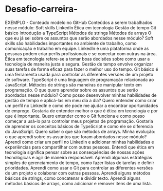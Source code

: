 # Desafio-carreira-

EXEMPLO - Conteúdo modelo no GitHub
Conteúdos a serem trabalhados nesse módulo:
Soft skills
LinkedIn
Ética em tecnologia
Gestão de tempo
Git básico
Introdução a TypeScript
Métodos de strings
Métodos de arrays
O que eu já sei sobre os assuntos que serão abordados nesse módulo?
Soft skills são habilidades importantes no ambiente de trabalho, como comunicação e trabalho em equipe.
LinkedIn é uma plataforma onde as pessoas podem criar perfis profissionais e se conectar com outras na área.
Ética em tecnologia refere-se a tomar boas decisões sobre como usar a tecnologia de maneira justa e segura.
Gestão de tempo envolve organizar suas tarefas de forma eficaz para fazer o melhor uso do tempo.
Git básico é uma ferramenta usada para controlar as diferentes versões de um projeto de software.
TypeScript é uma linguagem de programação relacionada ao JavaScript.
Métodos de strings são maneiras de manipular texto em programação.
O que quero aprender sobre os assuntos que serão abordados nesse módulo?
Como posso desenvolver minhas habilidades de gestão de tempo e aplicá-las em meu dia a dia?
Quero entender como criar um perfil no LinkedIn e como ele pode me ajudar a encontrar oportunidades de emprego.
Gostaria de entender melhor o que é ética em tecnologia e por que é importante.
Quero entender como o Git funciona e como posso começar a usá-lo para controlar meus projetos de programação.
Gostaria de aprender os conceitos básicos de TypeScript e como ele se diferencia do JavaScript.
Quero saber o que são métodos de arrays.
Minha evolução: o que aprendi sobre os assuntos que foram abordados nesse módulo?
Aprendi como criar um perfil no LinkedIn e adicionar minhas habilidades e experiências para compartilhar com outras pessoas.
Entendi que ética em tecnologia significa pensar sobre as consequências de nossas ações tecnológicas e agir de maneira responsável.
Aprendi algumas estratégias simples de gerenciamento de tempo, como fazer listas de tarefas e definir prioridades.
Aprendi como usar o Git para controlar as diferentes versões de um projeto e colaborar com outras pessoas.
Aprendi alguns métodos básicos de strings, como concatenar e dividir texto.
Aprendi alguns métodos básicos de arrays, como adicionar e remover itens de uma lista.
